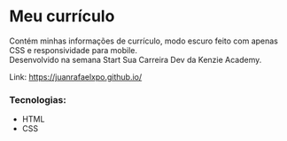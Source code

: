 # Meu currículo
Contém minhas informações de currículo, modo escuro feito com apenas CSS e responsividade para mobile. <br>
Desenvolvido na semana Start Sua Carreira Dev da Kenzie Academy.

Link: https://juanrafaelxpo.github.io/

### Tecnologias:
- HTML
- CSS
